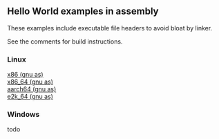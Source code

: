 ## Hello World examples in assembly

These examples include executable file headers to avoid bloat by linker.

See the comments for build instructions.

### Linux

[x86 (gnu as)](linux_x86.S)  
[x86_64 (gnu as)](linux_x86_64.S)  
[aarch64 (gnu as)](linux_aarch64.S)  
[e2k_64 (gnu as)](linux_e2k_64.S)  

### Windows

todo
